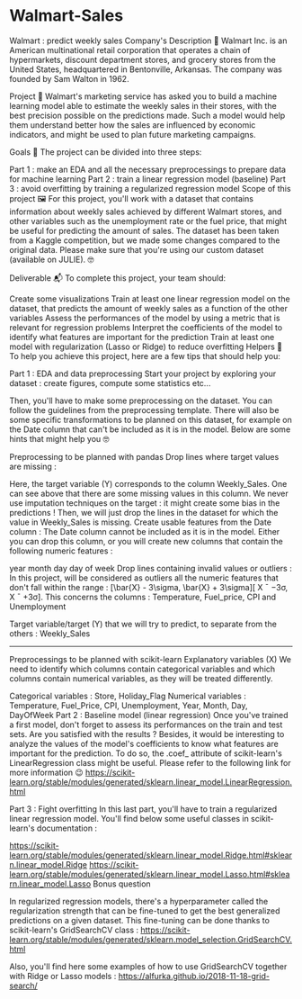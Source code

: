 # Walmart-Sales

Walmart : predict weekly sales
Company's Description 📇
Walmart Inc. is an American multinational retail corporation that operates a chain of hypermarkets, discount department stores, and grocery stores from the United States, headquartered in Bentonville, Arkansas. The company was founded by Sam Walton in 1962.

Project 🚧
Walmart's marketing service has asked you to build a machine learning model able to estimate the weekly sales in their stores, with the best precision possible on the predictions made. Such a model would help them understand better how the sales are influenced by economic indicators, and might be used to plan future marketing campaigns.

Goals 🎯
The project can be divided into three steps:

Part 1 : make an EDA and all the necessary preprocessings to prepare data for machine learning
Part 2 : train a linear regression model (baseline)
Part 3 : avoid overfitting by training a regularized regression model
Scope of this project 🖼️
For this project, you'll work with a dataset that contains information about weekly sales achieved by different Walmart stores, and other variables such as the unemployment rate or the fuel price, that might be useful for predicting the amount of sales. The dataset has been taken from a Kaggle competition, but we made some changes compared to the original data. Please make sure that you're using our custom dataset (available on JULIE). 🤓

Deliverable 📬
To complete this project, your team should:

Create some visualizations
Train at least one linear regression model on the dataset, that predicts the amount of weekly sales as a function of the other variables
Assess the performances of the model by using a metric that is relevant for regression problems
Interpret the coefficients of the model to identify what features are important for the prediction
Train at least one model with regularization (Lasso or Ridge) to reduce overfitting
Helpers 🦮
To help you achieve this project, here are a few tips that should help you:

Part 1 : EDA and data preprocessing
Start your project by exploring your dataset : create figures, compute some statistics etc...

Then, you'll have to make some preprocessing on the dataset. You can follow the guidelines from the preprocessing template. There will also be some specific transformations to be planned on this dataset, for example on the Date column that can't be included as it is in the model. Below are some hints that might help you 🤓

Preprocessing to be planned with pandas
Drop lines where target values are missing :

Here, the target variable (Y) corresponds to the column Weekly_Sales. One can see above that there are some missing values in this column.
We never use imputation techniques on the target : it might create some bias in the predictions !
Then, we will just drop the lines in the dataset for which the value in Weekly_Sales is missing.
Create usable features from the Date column : The Date column cannot be included as it is in the model. Either you can drop this column, or you will create new columns that contain the following numeric features :

year
month
day
day of week
Drop lines containing invalid values or outliers : In this project, will be considered as outliers all the numeric features that don't fall within the range : [\bar{X} - 3\sigma, \bar{X} + 3\sigma][ 
X
ˉ
 −3σ, 
X
ˉ
 +3σ]. This concerns the columns : Temperature, Fuel_price, CPI and Unemployment

Target variable/target (Y) that we will try to predict, to separate from the others : Weekly_Sales

------------

Preprocessings to be planned with scikit-learn
Explanatory variables (X) We need to identify which columns contain categorical variables and which columns contain numerical variables, as they will be treated differently.

Categorical variables : Store, Holiday_Flag
Numerical variables : Temperature, Fuel_Price, CPI, Unemployment, Year, Month, Day, DayOfWeek
Part 2 : Baseline model (linear regression)
Once you've trained a first model, don't forget to assess its performances on the train and test sets. Are you satisfied with the results ? Besides, it would be interesting to analyze the values of the model's coefficients to know what features are important for the prediction. To do so, the .coef_ attribute of scikit-learn's LinearRegression class might be useful. Please refer to the following link for more information 😉 https://scikit-learn.org/stable/modules/generated/sklearn.linear_model.LinearRegression.html

Part 3 : Fight overfitting
In this last part, you'll have to train a regularized linear regression model. You'll find below some useful classes in scikit-learn's documentation :

https://scikit-learn.org/stable/modules/generated/sklearn.linear_model.Ridge.html#sklearn.linear_model.Ridge
https://scikit-learn.org/stable/modules/generated/sklearn.linear_model.Lasso.html#sklearn.linear_model.Lasso
Bonus question

In regularized regression models, there's a hyperparameter called the regularization strength that can be fine-tuned to get the best generalized predictions on a given dataset. This fine-tuning can be done thanks to scikit-learn's GridSearchCV class : https://scikit-learn.org/stable/modules/generated/sklearn.model_selection.GridSearchCV.html

Also, you'll find here some examples of how to use GridSearchCV together with Ridge or Lasso models : https://alfurka.github.io/2018-11-18-grid-search/
